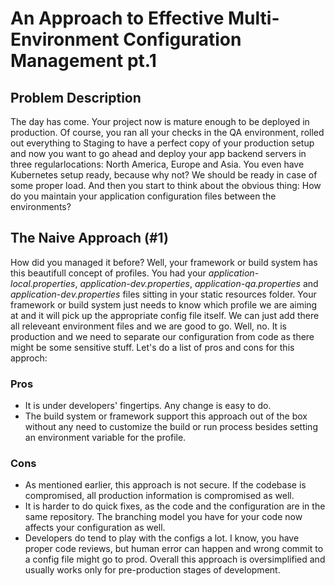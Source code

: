 # An Approach to Effective Multi-Environment Configuration Management pt.1
## Problem Description
The day has come. Your project now is mature enough to be deployed in production. Of course, you ran all your checks in the QA environment, rolled out everything to Staging to have a perfect copy of your production setup and now you want to go ahead and deploy your app backend servers in three regularlocations: North America, Europe and Asia. You even have Kubernetes setup ready, because why not? We should be ready in case of some proper load. And then you start to think about the obvious thing: How do you maintain your application configuration files between the environments?
## The Naive Approach (#1)
How did you managed it before? Well, your framework or build system has this beautifull concept of profiles. You had your *application-local.properties*, *application-dev.properties*, *application-qa.properties* and *application-dev.properties* files sitting in your static resources folder. Your framework or build system just needs to know which profile we are aiming at and it will pick up the appropriate config file itself. We can just add there all releveant environment files and we are good to go.
Well, no. It is production and we need to separate our configuration from code as there might be some sensitive stuff. Let's do a list of pros and cons for this approch:
### Pros
- It is under developers' fingertips. Any change is easy to do.
- The build system or framework support this approach out of the box without any need to customize the build or run process besides setting an environment variable for the profile.
### Cons
- As mentioned earlier, this approach is not secure. If the codebase is compromised, all production information is compromised as well.
- It is harder to do quick fixes, as the code and the configuration are in the same repository. The branching model you have for your code now affects your configuration as well.
- Developers do tend to play with the configs a lot. I know, you have proper code reviews, but human error can happen and wrong commit to a config file might go to prod.
Overall this approach is oversimplified and usually works only for pre-production stages of development.
